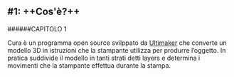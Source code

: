 #1: ++Cos'è?++
---

######CAPITOLO 1

Cura è un programma open source svilppato da [Ultimaker](https://ultimaker.com/) che converte un modello 3D in istruzioni che la stampante utilizza per produrre l’oggetto.
In pratica suddivide il modello in tanti strati detti layers e determina i movimenti che la stampante effettua durante la stampa.
